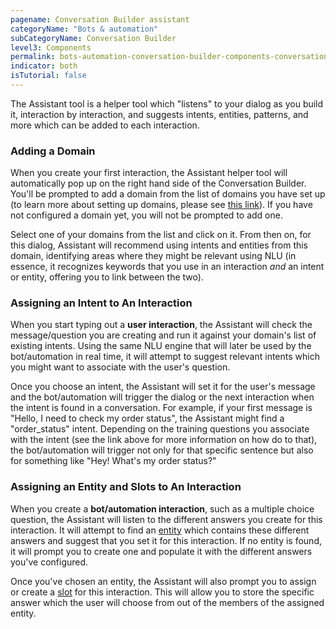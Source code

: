 ```yaml
---
pagename: Conversation Builder assistant
categoryName: "Bots & automation"
subCategoryName: Conversation Builder
level3: Components
permalink: bots-automation-conversation-builder-components-conversation-builder-assistant.html
indicator: both
isTutorial: false
---
```


The Assistant tool is a helper tool which "listens" to your dialog as you build it, interaction by interaction, and suggests intents, entities, patterns, and more which can be added to each interaction.

### Adding a Domain

When you create your first interaction, the Assistant helper tool will automatically pop up on the right hand side of the Conversation Builder. You'll be prompted to add a domain from the list of domains you have set up (to learn more about setting up domains, please see [this link](conversation-builder-components-intent-builder-overview.html)). If you have not configured a domain yet, you will not be prompted to add one.

Select one of your domains from the list and click on it. From then on, for this dialog, Assistant will recommend using intents and entities from this domain, identifying areas where they might be relevant using NLU (in essence, it recognizes keywords that you use in an interaction *and* an intent or entity, offering you to link between the two).

### Assigning an Intent to An Interaction

When you start typing out a **user interaction**, the Assistant will check the message/question you are creating and run it against your domain's list of existing intents. Using the same NLU engine that will later be used by the bot/automation in real time, it will attempt to suggest relevant intents which you might want to associate with the user's question.

Once you choose an intent, the Assistant will set it for the user's message and the bot/automation will trigger the dialog or the next interaction when the intent is found in a conversation. For example, if your first message is "Hello, I need to check my order status", the Assistant might find a "order_status" intent. Depending on the training questions you associate with the intent (see the link above for more information on how do to that), the bot/automation will trigger not only for that specific sentence but also for something like "Hey! What's my order status?"

### Assigning an Entity and Slots to An Interaction

When you create a **bot/automation interaction**, such as a multiple choice question, the Assistant will listen to the different answers you create for this interaction. It will attempt to find an [entity](conversation-builder-components-entities-overview.html) which contains these different answers and suggest that you set it for this interaction. If no entity is found, it will prompt you to create one and populate it with the different answers you've configured.

Once you've chosen an entity, the Assistant will also prompt you to assign or create a [slot](conversation-builder-components-conditions.html#slots) for this interaction. This will allow you to store the specific answer which the user will choose from out of the members of the assigned entity.
